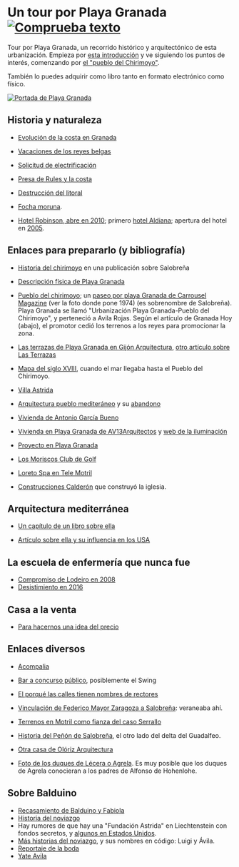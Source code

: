 # Un tour por Playa Granada [![Comprueba texto](https://github.com/JJ/tour-playa-granada/actions/workflows/check-md.yml/badge.svg)](https://github.com/JJ/tour-playa-granada/actions/workflows/check-md.yml)

Tour por Playa Granada, un recorrido histórico y arquitectónico de
esta urbanización. Empieza por [esta introducción](intro.md) y ve
siguiendo los puntos de interés, comenzando por [el "pueblo del
Chirimoyo"](pois/pueblo-del-chirimoyo.md).

También lo puedes adquirir como libro tanto en formato electrónico
como físico.

[![Portada de Playa Granada](https://m.media-amazon.com/images/I/51oaFn0apcL.jpg)](https://amzn.to/3kLGElj)

## Historia y naturaleza

*  [Evolución de la costa en Granada](https://books.google.es/books?id=hRlSAQAAQBAJ&pg=PA47&dq=%22playa+granada%22&hl=es&sa=X&ved=0ahUKEwipl9vvtsrjAhVRBGMBHaEBAuUQ6AEIKTAA#v=onepage&q=%22playa%20granada%22&f=false)

*  [Vacaciones de los reyes belgas](http://www.pedrocheenlared.es/doc/_anfora1969.pdf)

*  [Solicitud de electrificación](https://www.boe.es/boe/dias/1972/12/01/pdfs/A21462-21462.pdf)

*  [Presa de Rules y la costa](https://www.motrildigital.com/la-presa-rules-impide-la-regeneracion-natural-las-playas-la-costa/)

* [Destrucción del litoral](https://www.motrildigital.com/buxus-la-destruccion-del-litoral/) 

*  [Focha moruna](https://telemotril.com/el-proyecto-de-reintroduccion-de-la-focha-moruna-en-la-charca-de-suarez-gana-el-premio-ciudad-sostenible/).

*  [Hotel Robinson, abre en 2010](https://www.ideal.es/granada/v/20100426/costa/turismo-aleman-conquista-motril-20100426.html);
   primero
   [hotel Aldiana](https://www.hosteltur.com/13404_aldiana-invertira-235-millones-construccion-hotel-cuatro-estrellas-motril.html);
   apertura del hotel en [2005](https://www.hosteltur.com/29566_viajes-meditours-preve-triplicar-su-red-agencias-antes-finalizar-ano.html).

## Enlaces para prepararlo (y bibliografía)

* [Historia del chirimoyo](https://issuu.com/salobrenaturismo/docs/senderos_de_salobre__a_fondo_crema_) en
una publicación sobre Salobreña

* [Descripción física de Playa Granada](http://www.motril.es/index.php?id=666)

* [Pueblo del chirimoyo](http://mirablogdegranada.blogspot.com/2014/08/playa-granada-urbanizacion-pueblo-del.html);
  un
  [paseo por playa Granada de Carrousel Magazine](http://carrouselmagazine.blogspot.com/2013/08/paseo-por-playa-granada.html) (ver
  la foto donde pone 1974) (es sobrenombre de Salobreña). Playa
  Granada se llamó "Urbanización Playa Granada-Pueblo del Chirimoyo",
  y perteneció a Avila Rojas. Según el artículo de Granada Hoy
  (abajo), el promotor cedió los terrenos a los reyes para promocionar
  la zona.

* [Las terrazas de Playa Granada en Gijón Arquitectura](http://www.gijonarquitectura.com/las_terrazas_de_playa_granada.html),
  [otro artículo sobre Las Terrazas](https://www.plazatio.com/es/proyecto/urbanizacion-las-terrazas-de-playa-granada-2)

* [Mapa del siglo XVIII](http://hera.ugr.es/tesisugr/21930132.pdf),
  cuando el mar llegaba hasta el Pueblo del Chirimoyo.

*  [Villa Astrida](https://www.granadahoy.com/granada/Villa-Astrida-queda-epoca-dorada_0_709429403.html)

* [Arquitectura pueblo mediteráneo](https://www.diariosur.es/economia/vivienda/201704/07/arquitectura-20170406222212.html) y
  su [abandono](https://tasaciones.cbre.es/noticias-de-tasaciones/que-esta-pasando-en-el-mercado-residencial-de-la-costa-del-sol/)

* [Vivienda de Antonio García Bueno](https://www.antoniogarciabueno.com/vivienda-en-playa-granada.html)

* [Vivienda en Playa Granada de AV13Arquitectos](http://www.av13arquitectos.es/casa-playa-granada.html) y
  [web de la iluminación](https://www.biglighting.es/proyectos/vivienda-en-playa-granada/)

* [Proyecto en Playa Granada](https://acota2-arquitectura-y-gestion-slp.business.site/posts/2729283919631364674?hl=es)

* [Los Moriscos Club de Golf](http://www.juntadeandalucia.es/turismoycomercio/publicaciones/143334969_Cap10.pdf)

* [Loreto Spa en Tele Motril](https://twitter.com/OleajeGranada/status/336796344792518656)

* [Construcciones Calderón](https://www.construccionescalderon.com/es/Proyectos-Construcciones-Calderon) que construyó la iglesia.

## Arquitectura mediterránea

* [Un capítulo de un libro sobre ella](http://www.meda-corpus.net/libros/pdf_livre_atm/atm_esp/02-atm_esp.pdf)

* [Artículo sobre ella y su influencia en los USA](https://casisima.com/caracteristicas-de-la-arquitectura-mediterranea/)

## La escuela de enfermería que nunca fue

* [Compromiso de Lodeiro en 2008](https://www.ideal.es/granada/20080410/costa/compromete-implantar-escuela-enfermeria-20080410.html)
*
  [Desistimiento en 2016](http://motrildigital.blogspot.com/2016/02/el-pp-acusa-la-alcaldesa-de-motril-de.html)

## Casa a la venta

* [Para hacernos una idea del precio](https://housfy.com/comprar-casa/motril/calle-rector-lorenzo-morillas-cuevas-85724)

## Enlaces diversos

* [Acompalia](https://www.europapress.es/andalucia/noticia-asociacion-acompalia-abrira-centro-cuidados-paliativos-enfermos-terminales-lanjaron-mes-20151011104232.html)

* [Bar a concurso público](https://motrildigital.blogia.com/2014/032507-el-ayuntamiento-saca-a-concurso-la-gesti-n-de-un-caf-bar-en-playa-granada.php), posiblemente el Swing

* [El porqué las calles tienen nombres de rectores](https://www.ideal.es/granada/20091014/costa/playa-granada-propone-quitar-20091014.html)

* [Vinculación de Federico Mayor Zaragoza a Salobreña](https://www.ideal.es/granada/20130604/local/costa/federico-mayor-zaragoza-encanta-201306040123.html): veraneaba ahí.

* [Terrenos en Motril como fianza del caso Serrallo](https://www.granadahoy.com/granada/Serrallo-caso-fianza-terrenos-playa-granada_0_1315368674.html)


* [Historia del Peñón de Salobreña](http://revistas.uned.es/index.php/ETFVI/article/view/18846), el otro lado del delta del Guadalfeo.

* [Otra casa de Olóriz Arquitectura](http://oloriz.net/playa_granada.html#4)

* [Foto de los duques de Lécera o Agrela](https://archive.org/details/BSRes0041929EJ/page/n1). Es muy posible que los duques de Agrela conocieran a los padres de Alfonso de Hohenlohe.

## Sobre Balduino


* [Recasamiento de Balduino y Fabiola](https://www.lameuse.be/429008/article/2019-08-27/revelations-le-remariage-secret-de-baudouin-et-fabiola)
* [Historia del noviazgo](https://books.google.es/books?id=900EAAAAMBAJ&pg=PA92&lpg=PA92&dq=baudouin+and+fabiola+secrets&source=bl&ots=o0Pz5E78_y&sig=ACfU3U2aerVreQPwb4wGwx2SS9f-gCa5nQ&hl=es&sa=X&ved=2ahUKEwjI5eW_pf7pAhWJmBQKHXsKBMoQ6AEwFXoECAkQAQ#v=onepage&q=baudouin%20and%20fabiola%20secrets&f=false=)
* Hay rumores de que hay una "Fundación Astrida" en Liechtenstein con fondos secretos, y [algunos en Estados Unidos](https://books.google.es/books?id=xWpxAAAAQBAJ&pg=PT166&lpg=PT166&dq=%22BOUDEWIJN%22+%22stichting+astrida%22+liechtenstein&source=bl&ots=EzhkVVQd-o&sig=ACfU3U0qHY5OC9zQ6kFgIBGfi_GXGEDBFA&hl=es&sa=X&ved=2ahUKEwjhhPjwpv7pAhUGohQKHeeQD4kQ6AEwAHoECAcQAQ#v=onepage&q=%22BOUDEWIJN%22%20%22stichting%20astrida%22%20liechtenstein&f=false).
* [Más historias del noviazgo](https://www.lesoir.be/art/1286062/article/soirmag/soirmag-histoire/2016-08-08/baudouin-et-fabiola-un-couple-fusionnel), y sus nombres en código: Luigi y Ávila.
* [Reportaje de la boda](https://www.vogue.com.au/celebrity/royals/inside-king-baudouin-and-queen-fabiolas-1960-wedding/image-gallery/85d5c780a83fc28fe5075eb873bfe1ce)
* [Yate Avila](https://inventaris.onroerenderfgoed.be/erfgoedobjecten/99091)
